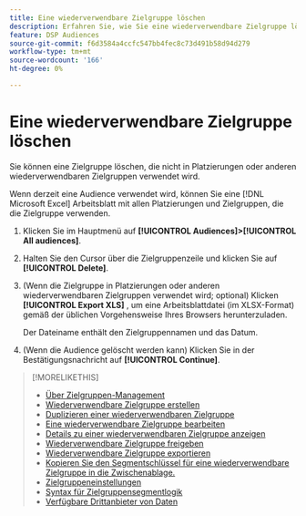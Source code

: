 ```yaml
---
title: Eine wiederverwendbare Zielgruppe löschen
description: Erfahren Sie, wie Sie eine wiederverwendbare Zielgruppe löschen.
feature: DSP Audiences
source-git-commit: f6d3584a4ccfc547bb4fec8c73d491b58d94d279
workflow-type: tm+mt
source-wordcount: '166'
ht-degree: 0%

---
```


# Eine wiederverwendbare Zielgruppe löschen

Sie können eine Zielgruppe löschen, die nicht in Platzierungen oder anderen wiederverwendbaren Zielgruppen verwendet wird.

Wenn derzeit eine Audience verwendet wird, können Sie eine [!DNL Microsoft Excel] Arbeitsblatt mit allen Platzierungen und Zielgruppen, die die Zielgruppe verwenden.

1. Klicken Sie im Hauptmenü auf **[!UICONTROL Audiences]>[!UICONTROL All audiences]**.

1. Halten Sie den Cursor über die Zielgruppenzeile und klicken Sie auf **[!UICONTROL Delete]**.

1. (Wenn die Zielgruppe in Platzierungen oder anderen wiederverwendbaren Zielgruppen verwendet wird; optional) Klicken **[!UICONTROL Export XLS]** , um eine Arbeitsblattdatei (im XLSX-Format) gemäß der üblichen Vorgehensweise Ihres Browsers herunterzuladen.

   Der Dateiname enthält den Zielgruppennamen und das Datum.

1. (Wenn die Audience gelöscht werden kann) Klicken Sie in der Bestätigungsnachricht auf **[!UICONTROL Continue]**.

>[!MORELIKETHIS]
>
>* [Über Zielgruppen-Management](audience-about.md)
>* [Wiederverwendbare Zielgruppe erstellen](reusable-audience-create.md)
>* [Duplizieren einer wiederverwendbaren Zielgruppe](reusable-audience-duplicate.md)
>* [Eine wiederverwendbare Zielgruppe bearbeiten](reusable-audience-edit.md)
>* [Details zu einer wiederverwendbaren Zielgruppe anzeigen](reusable-audience-view-details.md)
>* [Wiederverwendbare Zielgruppe freigeben](reusable-audience-share.md)
>* [Wiederverwendbare Zielgruppe exportieren](reusable-audience-export.md)
>* [Kopieren Sie den Segmentschlüssel für eine wiederverwendbare Zielgruppe in die Zwischenablage.](reusable-audience-clipboard.md)
>* [Zielgruppeneinstellungen](audience-settings.md)
>* [Syntax für Zielgruppensegmentlogik](audience-segment-logic-syntax.md)
>* [Verfügbare Drittanbieter von Daten](third-party-data-providers.md)

